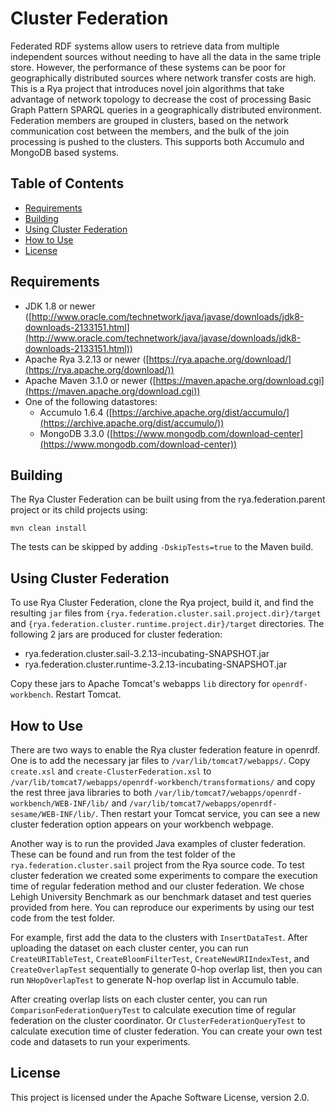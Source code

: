 <!--
Licensed to the Apache Software Foundation (ASF) under one
or more contributor license agreements.  See the NOTICE file
distributed with this work for additional information
regarding copyright ownership.  The ASF licenses this file
to you under the Apache License, Version 2.0 (the
"License"); you may not use this file except in compliance
with the License.  You may obtain a copy of the License at

  http://www.apache.org/licenses/LICENSE-2.0

Unless required by applicable law or agreed to in writing,
software distributed under the License is distributed on an
"AS IS" BASIS, WITHOUT WARRANTIES OR CONDITIONS OF ANY
KIND, either express or implied.  See the License for the
specific language governing permissions and limitations
under the License.
-->

# Cluster Federation


Federated RDF systems allow users to retrieve data from multiple independent sources without needing to have all the data in the same triple store. However, the performance of these systems can be poor for geographically distributed sources where network transfer costs are high. This is a Rya project that introduces novel join algorithms that take advantage of network topology to decrease the cost of processing Basic Graph Pattern SPARQL queries in a geographically distributed environment. Federation members are grouped in clusters, based on the network communication cost between the members, and the bulk of the join processing is pushed to the clusters. This supports both Accumulo and MongoDB based systems.

## Table of Contents

- [Requirements](#requirements)
- [Building](#building)
- [Using Cluster Federation](#using-cluster-federation)
- [How to Use](#how-to-use)
- [License](#license)

## Requirements
* JDK 1.8 or newer ([http://www.oracle.com/technetwork/java/javase/downloads/jdk8-downloads-2133151.html](http://www.oracle.com/technetwork/java/javase/downloads/jdk8-downloads-2133151.html))
* Apache Rya 3.2.13 or newer ([https://rya.apache.org/download/](https://rya.apache.org/download/))
* Apache Maven 3.1.0 or newer ([https://maven.apache.org/download.cgi](https://maven.apache.org/download.cgi))
* One of the following datastores:
    * Accumulo 1.6.4 ([https://archive.apache.org/dist/accumulo/](https://archive.apache.org/dist/accumulo/))
    * MongoDB 3.3.0 ([https://www.mongodb.com/download-center](https://www.mongodb.com/download-center))

## Building

The Rya Cluster Federation can be built using from the rya.federation.parent project or its child projects using:

`mvn clean install`

The tests can be skipped by adding `-DskipTests=true` to the Maven build.

## Using Cluster Federation

To use Rya Cluster Federation, clone the Rya project, build it, and find the resulting `jar` files from `{rya.federation.cluster.sail.project.dir}/target` and `{rya.federation.cluster.runtime.project.dir}/target` directories. The following 2 jars are produced for cluster federation:

  * rya.federation.cluster.sail-3.2.13-incubating-SNAPSHOT.jar
  * rya.federation.cluster.runtime-3.2.13-incubating-SNAPSHOT.jar
  
Copy these jars to Apache Tomcat's webapps `lib` directory for `openrdf-workbench`. Restart Tomcat.

## How to Use

There are two ways to enable the Rya cluster federation feature in openrdf. One is to add the necessary jar files to `/var/lib/tomcat7/webapps/`. Copy `create.xsl` and `create-ClusterFederation.xsl` to `/var/lib/tomcat7/webapps/openrdf-workbench/transformations/` and copy the rest three java libraries to both `/var/lib/tomcat7/webapps/openrdf-workbench/WEB-INF/lib/` and `/var/lib/tomcat7/webapps/openrdf-sesame/WEB-INF/lib/`. Then restart your Tomcat service, you can see a new cluster federation option appears on your workbench webpage.

Another way is to run the provided Java examples of cluster federation. These can be found and run from the test folder of the `rya.federation.cluster.sail` project from the Rya source code. To test cluster federation we created some experiments to compare the execution time of regular federation method and our cluster federation. We chose Lehigh University Benchmark as our benchmark dataset and test queries provided from here. You can reproduce our experiments by using our test code from the test folder.

For example, first add the data to the clusters with `InsertDataTest`. After uploading the dataset on each cluster center, you can run `CreateURITableTest`, `CreateBloomFilterTest`, `CreateNewURIIndexTest`, and `CreateOverlapTest` sequentially to generate 0-hop overlap list, then you can run `NHopOverlapTest` to generate N-hop overlap list in Accumulo table.

After creating overlap lists on each cluster center, you can run `ComparisonFederationQueryTest` to calculate execution time of regular federation on the cluster coordinator. Or `ClusterFederationQueryTest` to calculate execution time of cluster federation. You can create your own test code and datasets to run your experiments.

## License

This project is licensed under the Apache Software License, version 2.0.